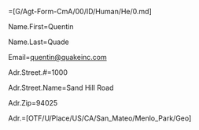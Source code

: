 =[G/Agt-Form-CmA/00/ID/Human/He/0.md]

Name.First=Quentin

Name.Last=Quade

Email=quentin@quakeinc.com
 
Adr.Street.#=1000

Adr.Street.Name=Sand Hill Road

Adr.Zip=94025

Adr.=[OTF/U/Place/US/CA/San_Mateo/Menlo_Park/Geo]
